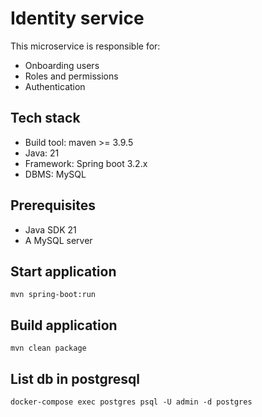 # Identity service

This microservice is responsible for:

* Onboarding users
* Roles and permissions
* Authentication

## Tech stack

* Build tool: maven >= 3.9.5
* Java: 21
* Framework: Spring boot 3.2.x
* DBMS: MySQL

## Prerequisites

* Java SDK 21
* A MySQL server

## Start application

`mvn spring-boot:run`

## Build application

`mvn clean package`

## List db in postgresql

`docker-compose exec postgres psql -U admin -d postgres`